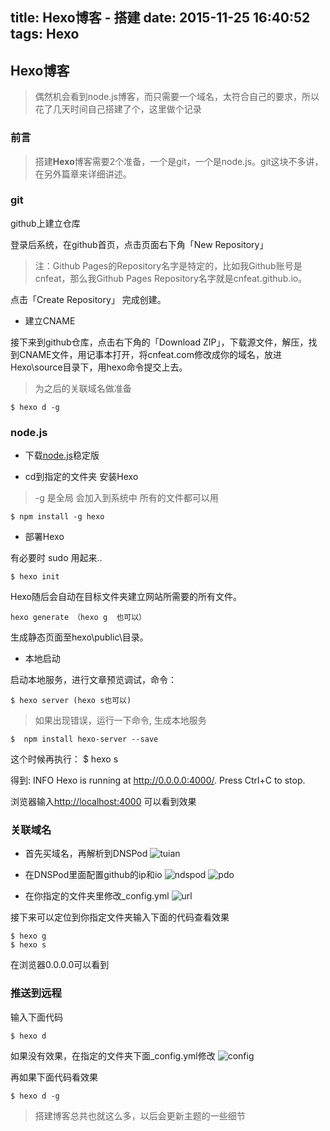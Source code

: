 title: Hexo博客 - 搭建
date: 2015-11-25 16:40:52
tags: Hexo
---
## Hexo博客
<blockquote class="blockquote-center"> 偶然机会看到node.js博客，而只需要一个域名，太符合自己的要求，所以花了几天时间自己搭建了个，这里做个记录</blockquote>

### 前言
<!-- more -->
> 搭建**Hexo**博客需要2个准备，一个是git，一个是node.js。git这块不多讲，在另外篇章来详细讲述。



### git


github上建立仓库

登录后系统，在github首页，点击页面右下角「New Repository」

> 注：Github Pages的Repository名字是特定的，比如我Github账号是cnfeat，那么我Github Pages Repository名字就是cnfeat.github.io。

点击「Create Repository」 完成创建。


* 建立CNAME

接下来到github仓库，点击右下角的「Download ZIP」，下载源文件，解压，找到CNAME文件，用记事本打开，将cnfeat.com修改成你的域名，放进Hexo\source目录下，用hexo命令提交上去。
> 为之后的关联域名做准备

	$ hexo d -g
	
### node.js

* 下载[node.js](https://nodejs.org/en/)稳定版

* cd到指定的文件夹 安装Hexo


> -g 是全局 会加入到系统中 所有的文件都可以用

    $ npm install -g hexo
* 部署Hexo

有必要时 sudo 用起来..

	$ hexo init
	
Hexo随后会自动在目标文件夹建立网站所需要的所有文件。

	hexo generate （hexo g  也可以）
生成静态页面至hexo\\public\\目录。

* 本地启动

 启动本地服务，进行文章预览调试，命令：
 
 	$ hexo server (hexo s也可以)
 	
> 如果出现错误，运行一下命令, 生成本地服务

	$  npm install hexo-server --save
	
这个时候再执行：
	$ hexo s
	
得到:
 INFO  Hexo is running at http://0.0.0.0:4000/. Press Ctrl+C to stop.
 
 浏览器输入[http://localhost:4000](http://localhost:4000)  可以看到效果
 
 
### 关联域名

* 首先买域名，再解析到DNSPod
![tuian](http://ww4.sinaimg.cn/large/7a65bc01gw1eylq2f8lulj20yd0fe40o.jpg)
* 在DNSPod里面配置github的ip和io
 ![ndspod](http://ww4.sinaimg.cn/large/7a65bc01gw1eylq4hf1lqj20xx0h9q5z.jpg)
 ![pdo](http://ww4.sinaimg.cn/large/7a65bc01gw1eylq5oyrvhj20yd0h3acw.jpg)
 
 * 在你指定的文件夹里修改_config.yml
 ![url](http://ww1.sinaimg.cn/large/7a65bc01gw1eylq9me5w3j20gv0bgta9.jpg)
 
 接下来可以定位到你指定文件夹输入下面的代码查看效果
 
 	$ hexo g
 	$ hexo s
 在浏览器0.0.0.0可以看到
 
### 推送到远程
输入下面代码

	$ hexo d
如果没有效果，在指定的文件夹下面_config.yml修改
![config](http://ww3.sinaimg.cn/large/7a65bc01gw1eylqcskxlcj20gv0bgjt5.jpg)

再如果下面代码看效果

	$ hexo d -g

> 搭建博客总共也就这么多，以后会更新主题的一些细节
 